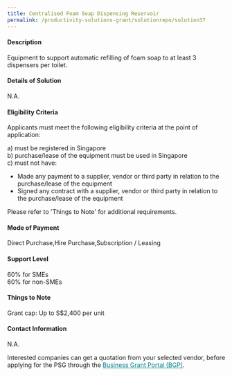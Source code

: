 ```yaml
---
title: Centralised Foam Soap Dispensing Reservoir
permalink: /productivity-solutions-grant/solutionrepo/solution37
---
```


#### Description

Equipment to support automatic refilling of foam soap to at least 3 dispensers per toilet. 

#### Details of Solution

N.A.

#### Eligibility Criteria

Applicants must meet the following eligibility criteria at the point of application:

a) must be registered in Singapore <br>
b) purchase/lease of the equipment must be used in Singapore <br>
c) must not have:
- Made any payment to a supplier, vendor or third party in relation to the purchase/lease of the equipment
- Signed any contract with a supplier, vendor or third party in relation to the purchase/lease of the equipment

Please refer to 'Things to Note' for additional requirements.

#### Mode of Payment
Direct Purchase,Hire Purchase,Subscription / Leasing

#### Support Level
60% for SMEs <br>
60% for non-SMEs

#### Things to Note
Grant cap: Up to S$2,400 per unit

#### Contact Information
N.A.

Interested companies can get a quotation from your selected vendor, before applying for the PSG through the <a target='_blank' style='color:#037e8a' href='https://www.businessgrants.gov.sg/'>Business Grant Portal (BGP)</a>.
